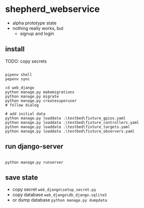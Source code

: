 # shepherd_webservice

- alpha prototype state
- nothing really works, but
  - signup and login

## install 

TODO: copy secrets

```shell

pipenv shell
pepenv sync

cd web_django
python manage.py makemigrations
python manage.py migrate
python manage.py createsuperuser
# follow dialog

# add initial data
python manage.py loaddata .\testbed\fixture_gpios.yaml
python manage.py loaddata .\testbed\fixture_controllers.yaml
python manage.py loaddata .\testbed\fixture_targets.yaml
python manage.py loaddata .\testbed\fixture_observers.yaml

```

## run django-server

```shell

python manage.py runserver

```

## save state

- copy secret `web_django\setup_secret.py`
- copy database `web_django\db_django.sqlite3`
- or dump database `python manage.py dumpdata`
